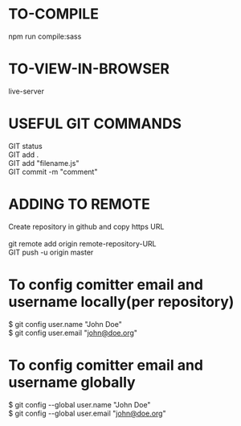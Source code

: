 # TO-COMPILE
npm run compile:sass

# TO-VIEW-IN-BROWSER
live-server

# USEFUL GIT COMMANDS
GIT status<br />
GIT add .<br />
GIT add "filename.js"<br />
GIT commit -m "comment"<br />

# ADDING TO REMOTE
Create repository in github and copy https URL<br /><br />
git remote add origin remote-repository-URL<br />
GIT push -u origin master<br />

# To config comitter email and username locally(per repository)
$ git config user.name "John Doe"<br />
$ git config user.email "john@doe.org"<br />

# To config comitter email and username globally
$ git config --global user.name "John Doe"<br />
$ git config --global user.email "john@doe.org"<br />
